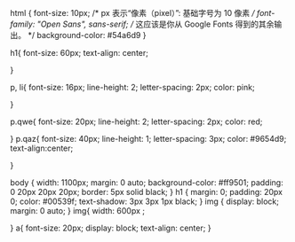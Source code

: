 html {
  font-size: 10px; /* px 表示“像素（pixel）”: 基础字号为 10 像素 */
  font-family:
    "Open Sans", sans-serif; /* 这应该是你从 Google Fonts 得到的其余输出。 */
	background-color: 	#54a6d9
}

h1{
	font-size: 60px;
	text-align: center;

}

p,
li{
	font-size: 16px;
	line-height: 2;
	letter-spacing: 2px;
	color: pink;


}

p.qwe{
	font-size: 20px;
	line-height: 2;
	letter-spacing: 2px;
	color: red;


}
p.qaz{
	font-size: 40px;
	line-height: 1;
	letter-spacing: 3px;
	color: #9654d9;
	text-align:center;
	


}

body {
  width: 1100px;
  margin: 0 auto;
  background-color: #ff9501;
  padding: 0 20px 20px 20px;
  border: 5px solid black;
}
h1 {
  margin: 0;
  padding: 20px 0;
  color: #00539f;
  text-shadow: 3px 3px 1px black;
}
img {
  display: block;
  margin: 0 auto;
}
img{
	width: 600px ;

}
a{
	font-size: 20px;
        display: block;
	text-align: center;
}